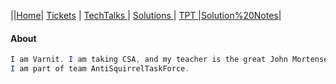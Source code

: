 
||[Home](.)| [Tickets](Tickets) | [TechTalks ](TechTalks)| [Solutions ](../Solutions)| [TPT ](.)|[Solution%20Notes](Solution%20Notes)|
#### About
```java 
I am Varnit. I am taking CSA, and my teacher is the great John Mortensen. 
I am part of team AntiSquirrelTaskForce.
```

